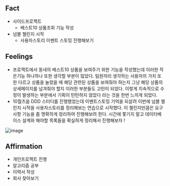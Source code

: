 ## Fact
* 사이드프로젝트 
  * 베스트10 상품조회 기능 작성
* 넘블 첼린지 시작
  * 사용자스토리 이벤트 스토밍 진행해보기

## Feelings
* 프로젝트에서 동네의 베스트10 상품을 보여주기 위한 기능을 작성했는데 이러한 작은기능 하나하나 또한 생각할 부분이 많았다. 팀원끼리 생각하는 사용자의 가치 또한 다르고 상품을 눌렀을 때 해당 관련된 상품을 보여줘야 하는지
그냥 해당 상품의 상세페이지를 넘겨줘야 할지 이러한 부분들도 고민이 되었다. 이렇게 지속적으로 수정이 발생하는 부분에서 기획이 탄탄하지 않았다 라는 것을 한번 느끼게 되었다.
* 10월즈음 DDD 스터디를 진행했었는데 이벤트스토밍 기억을 되살려 이번에 넘블 첼린지 시작을 사용자스토리를 정리해보는 연습으로 시작했다. 이 첼린지만큼은 요구사항 기능을 좀 명확하게 정리하여 진행해보려 한다. 시간에 
쫓기지 말고 데이터베이스 설계와 해야할 목록들을 확실하게 정리해서 진행해보자 !

![image](https://user-images.githubusercontent.com/50834204/148650768-f74ac6dc-d320-4d91-9244-02368e2a5d38.png)


## Affirmation
* 개인프로젝트 진행 
* 알고리즘 공부
* 이력서 작성
* 회사 찾아보기
